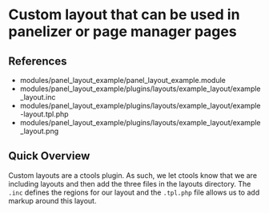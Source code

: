 # Custom layout that can be used in panelizer or page manager pages

## References
- modules/panel_layout_example/panel_layout_example.module
- modules/panel_layout_example/plugins/layouts/example_layout/example_layout.inc
- modules/panel_layout_example/plugins/layouts/example_layout/example-layout.tpl.php
- modules/panel_layout_example/plugins/layouts/example_layout/example_layout.png

## Quick Overview
Custom layouts are a ctools plugin. As such, we let ctools know that we are including layouts and then add the three files in the layouts directory. The `.inc` defines the regions for our layout and the `.tpl.php` file allows us to add markup around this layout.
